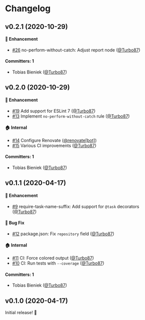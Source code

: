 # Changelog

## v0.2.1 (2020-10-29)

#### :rocket: Enhancement
* [#26](https://github.com/simplabs/eslint-plugin-ember-concurrency/pull/26) no-perform-without-catch: Adjust report node ([@Turbo87](https://github.com/Turbo87))

#### Committers: 1
- Tobias Bieniek ([@Turbo87](https://github.com/Turbo87))

## v0.2.0 (2020-10-29)

#### :rocket: Enhancement
* [#19](https://github.com/simplabs/eslint-plugin-ember-concurrency/pull/19) Add support for ESLint 7 ([@Turbo87](https://github.com/Turbo87))
* [#13](https://github.com/simplabs/eslint-plugin-ember-concurrency/pull/13) Implement `no-perform-without-catch` rule ([@Turbo87](https://github.com/Turbo87))

#### :house: Internal
* [#14](https://github.com/simplabs/eslint-plugin-ember-concurrency/pull/14) Configure Renovate ([@renovate[bot]](https://github.com/apps/renovate))
* [#15](https://github.com/simplabs/eslint-plugin-ember-concurrency/pull/15) Various CI improvements ([@Turbo87](https://github.com/Turbo87))

#### Committers: 1
- Tobias Bieniek ([@Turbo87](https://github.com/Turbo87))

## v0.1.1 (2020-04-17)

#### :rocket: Enhancement
* [#9](https://github.com/simplabs/eslint-plugin-ember-concurrency/pull/9) require-task-name-suffix: Add support for `@task` decorators ([@Turbo87](https://github.com/Turbo87))

#### :bug: Bug Fix
* [#12](https://github.com/simplabs/eslint-plugin-ember-concurrency/pull/12) package.json: Fix `repository` field ([@Turbo87](https://github.com/Turbo87))

#### :house: Internal
* [#11](https://github.com/simplabs/eslint-plugin-ember-concurrency/pull/11) CI: Force colored output ([@Turbo87](https://github.com/Turbo87))
* [#10](https://github.com/simplabs/eslint-plugin-ember-concurrency/pull/10) CI: Run tests with `--coverage` ([@Turbo87](https://github.com/Turbo87))

#### Committers: 1
- Tobias Bieniek ([@Turbo87](https://github.com/Turbo87))


## v0.1.0 (2020-04-17)

Initial release! 🎉
